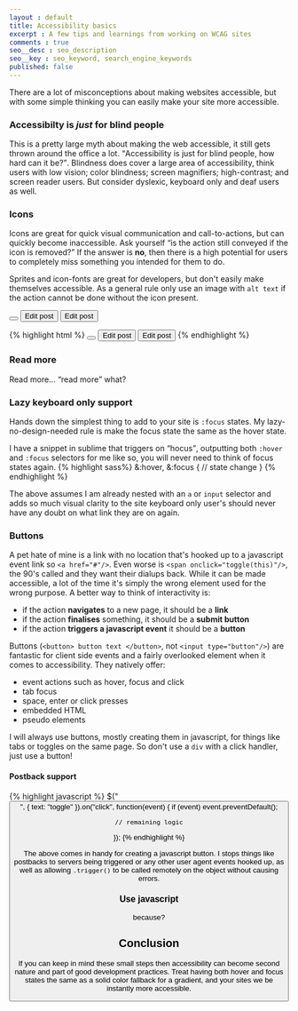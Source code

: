 ```yaml
---
layout : default
title: Accessibility basics
excerpt : A few tips and learnings from working on WCAG sites
comments : true
seo__desc : seo_description
seo__key : seo_keyword, search_engine_keywords
published: false
---
```

There are a lot of misconceptions about making websites accessible, but with some simple thinking you can easily make your site more accessible.
<!-- /intro -->

### Accessibilty is *just* for blind people
This is a pretty large myth about making the web accessible, it still gets thrown around the office a lot. <q>Accessibility is just for blind people, how hard can it be?</q>. Blindness does cover a large area of accessibility, think users with low vision; color blindness; screen magnifiers; high-contrast; and screen reader users. But consider dyslexic, keyboard only and deaf users as well.  

### Icons
Icons are great for quick visual communication and call-to-actions, but can quickly become inaccessible. Ask yourself <q>is the action still conveyed if the icon is removed?</q> If the answer is **no**, then there is a high potential for users to completely miss something you intended for them to do.

Sprites and icon-fonts are great for developers, but don't easily make themselves accessible. As a general rule only use an image with `alt text` if the action cannot be done without the icon present.


<button><i class="icon-edit"> </i> </button> 
<button><i class="icon-edit"> </i> <span class="offscreen">Edit post</span></button>
<button><i class="icon-edit"> </i> Edit post</button>

{% highlight html %}
<button><i class="icon-edit"> </i> </button> 
<button><i class="icon-edit"> </i> <span class="offscreen">Edit post</span></button>
<button><i class="icon-edit"> </i> Edit post</button>
{% endhighlight %}


### Read more
Read more... <q>read more</q> what? 

### Lazy keyboard only support
Hands down the simplest thing to add to your site is `:focus` states. My lazy-no-design-needed rule is make the focus state the same as the hover state. 

I have a snippet in sublime that triggers on <q>hocus</q>, outputting both `:hover` and `:focus` selectors for me like so, you will never need to think of focus states again.
{% highlight sass%}
&:hover,
&:focus {
    // state change
}
{% endhighlight %}

The above assumes I am already nested with an `a` or `input` selector and adds so much visual clarity to the site keyboard only user's should never have any doubt on what link they are on again.

### Buttons
A pet hate of mine is a link with no location that's hooked up to a javascript event link so `<a href="#"/>`. Even worse is `<span onclick="toggle(this)"/>`, the 90's called and they want their dialups back. While it can be made accessible, a lot of the time it's simply the wrong element used for the wrong purpose. A better way to think of interactivity is:

* if the action **navigates** to a new page, it should be a **link**
* if the action **finalises** something, it should be a **submit button**
* if the action **triggers a javascript event** it should be a **button**

Buttons (`<button> button text </button>`, not `<input type="button"/>`) are fantastic for client side events and a fairly overlooked element when it comes to accessibility. They natively offer:

* event actions such as hover, focus and click
* tab focus
* space, enter or click presses
* embedded HTML
* pseudo elements

I will always use buttons, mostly creating them in javascript, for things like tabs or toggles on the same page. So don't use a `div` with a click handler, just use a button!

#### Postback support
{% highlight javascript %}
$("<button>", {
    text: "toggle"
}).on("click", function(event) {
    if (event) event.preventDefault();

    // remaining logic
});
{% endhighlight %}

The above comes in handy for creating a javascript button. I stops things like postbacks to servers being triggered or any other user agent events hooked up, as well as allowing `.trigger()` to be called remotely on the object without causing errors.

### Use javascript
because?


## Conclusion
If you can keep in mind these small steps then accessibility can become second nature and part of good development practices. Treat having both hover and focus states the same as a solid color fallback for a gradient, and your sites we be instantly more accessible.
